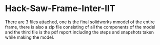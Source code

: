 # Hack-Saw-Frame-Inter-IIT
There are 3 files attached, one is the final solidworks mmodel of the entire frame, there is also a zip file consisting of all the components of the model and the third file is the pdf report including the steps and snapshots taken while making the model.
